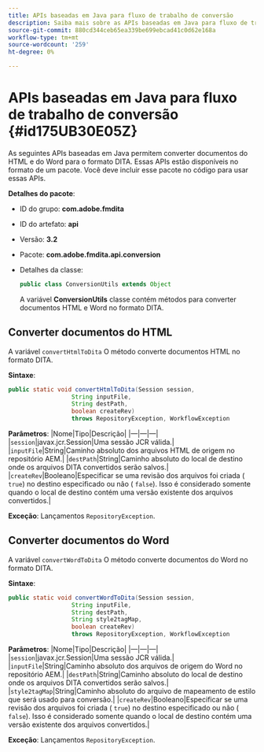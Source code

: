 ```yaml
---
title: APIs baseadas em Java para fluxo de trabalho de conversão
description: Saiba mais sobre as APIs baseadas em Java para fluxo de trabalho de conversão
source-git-commit: 880cd344ceb65ea339be699ebcad41c0d62e168a
workflow-type: tm+mt
source-wordcount: '259'
ht-degree: 0%

---
```


# APIs baseadas em Java para fluxo de trabalho de conversão {#id175UB30E05Z}

As seguintes APIs baseadas em Java permitem converter documentos do HTML e do Word para o formato DITA. Essas APIs estão disponíveis no formato de um pacote. Você deve incluir esse pacote no código para usar essas APIs.

**Detalhes do pacote**:

- ID do grupo: **com.adobe.fmdita**

- ID do artefato: **api**

- Versão: **3.2**

- Pacote: **com.adobe.fmdita.api.conversion**

- Detalhes da classe:

  ```JAVA
  public class ConversionUtils extends Object
  ```

  A variável **ConversionUtils** classe contém métodos para converter documentos HTML e Word no formato DITA.


## Converter documentos do HTML

A variável `convertHtmlToDita` O método converte documentos HTML no formato DITA.

**Sintaxe**:

```JAVA
public static void convertHtmlToDita(Session session, 
                  String inputFile, 
                  String destPath, 
                  boolean createRev) 
                  throws RepositoryException, WorkflowException
```

**Parâmetros**: |Nome|Tipo|Descrição| |—|—|—| |`session`|javax.jcr.Session|Uma sessão JCR válida.| |`inputFile`|String|Caminho absoluto dos arquivos HTML de origem no repositório AEM.| |`destPath`|String|Caminho absoluto do local de destino onde os arquivos DITA convertidos serão salvos.| |`createRev`|Booleano|Especificar se uma revisão dos arquivos foi criada \( `true`\) no destino especificado ou não \( `false`\). Isso é considerado somente quando o local de destino contém uma versão existente dos arquivos convertidos.|

**Exceção**: Lançamentos `RepositoryException`.

## Converter documentos do Word

A variável ``convertWordToDita`` O método converte documentos do Word no formato DITA.

**Sintaxe**:

```JAVA
public static void convertWordToDita(Session session, 
                  String inputFile,
                  String destPath, 
                  String style2tagMap, 
                  boolean createRev) 
                  throws RepositoryException, WorkflowException
```

**Parâmetros**: |Nome|Tipo|Descrição| |—|—|—| |`session`|javax.jcr.Session|Uma sessão JCR válida.| |`inputFile`|String|Caminho absoluto dos arquivos de origem do Word no repositório AEM.| |`destPath`|String|Caminho absoluto do local de destino onde os arquivos DITA convertidos serão salvos.| |`style2tagMap`|String|Caminho absoluto do arquivo de mapeamento de estilo que será usado para conversão.| |`createRev`|Booleano|Especificar se uma revisão dos arquivos foi criada \( `true`\) no destino especificado ou não \( `false`\). Isso é considerado somente quando o local de destino contém uma versão existente dos arquivos convertidos.|

**Exceção**: Lançamentos `RepositoryException`.
